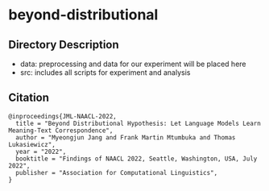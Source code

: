 # beyond-distributional

## Directory Description
- data: preprocessing and data for our experiment will be placed here
- src: includes all scripts for experiment and analysis

## Citation
```
@inproceedings{JML-NAACL-2022,
  title = "Beyond Distributional Hypothesis: Let Language Models Learn Meaning-Text Correspondence",
  author = "Myeongjun Jang and Frank Martin Mtumbuka and Thomas Lukasiewicz",
  year = "2022",
  booktitle = "Findings of NAACL 2022, Seattle, Washington, USA, July 2022",
  publisher = "Association for Computational Linguistics",
}
```
